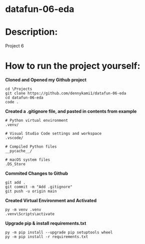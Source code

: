 # **datafun-06-eda**

# **Description:**
Project 6

# **How to run the project yourself:**

**Cloned and Opened my Github project**
```
cd \Projects
git clone https://github.com/dennykami1/datafun-06-eda
cd datafun-06-eda
code .
```

**Created a .gitignore file, and pasted in contents from example**
```
# Python virtual environment
.venv/

# Visual Studio Code settings and workspace
.vscode/

# Compiled Python files
__pycache__/

# macOS system files
.DS_Store
```

**Commited Changes to Github**
```
git add .
git commit -m "Add .gitignore"
git push -u origin main
```

**Created Virtual Environment and Activated**
```
py -m venv .venv
.venv\Scripts\activate
```

**Upgrade pip & install requirements.txt**
```
py -m pip install --upgrade pip setuptools wheel
py -m pip install -r requirements.txt
```
